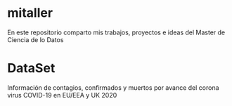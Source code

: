 # mitaller
En este repositorio comparto mis trabajos, proyectos e ideas del Master de Ciencia de lo Datos

# DataSet
Información de contagios, confirmados y muertos por avance del corona virus COVID-19 en EU/EEA y UK 2020
